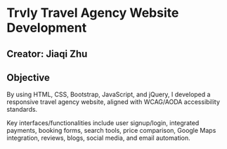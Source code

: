 # Trvly Travel Agency Website Development

## Creator: Jiaqi Zhu

## Objective
By using HTML, CSS, Bootstrap, JavaScript, and jQuery, I developed a responsive travel agency website, aligned with WCAG/AODA accessibility standards.

Key interfaces/functionalities include user signup/login, integrated payments, booking forms, search tools, price comparison, Google Maps integration, reviews, blogs, social media, and email automation.